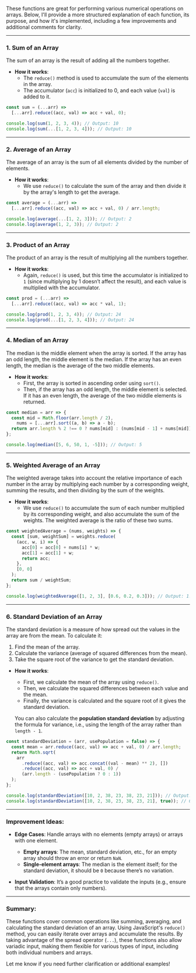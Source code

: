 These functions are great for performing various numerical operations on arrays. Below, I'll provide a more structured explanation of each function, its purpose, and how it's implemented, including a few improvements and additional comments for clarity.

---

### 1. **Sum of an Array**

The sum of an array is the result of adding all the numbers together. 

- **How it works**: 
  - The `reduce()` method is used to accumulate the sum of the elements in the array.
  - The accumulator (`acc`) is initialized to 0, and each value (`val`) is added to it.

```javascript
const sum = (...arr) =>
  [...arr].reduce((acc, val) => acc + val, 0);

console.log(sum(1, 2, 3, 4)); // Output: 10
console.log(sum(...[1, 2, 3, 4])); // Output: 10
```

---

### 2. **Average of an Array**

The average of an array is the sum of all elements divided by the number of elements.

- **How it works**:
  - We use `reduce()` to calculate the sum of the array and then divide it by the array's length to get the average.

```javascript
const average = (...arr) =>
  [...arr].reduce((acc, val) => acc + val, 0) / arr.length;

console.log(average(...[1, 2, 3])); // Output: 2
console.log(average(1, 2, 3)); // Output: 2
```

---

### 3. **Product of an Array**

The product of an array is the result of multiplying all the numbers together.

- **How it works**:
  - Again, `reduce()` is used, but this time the accumulator is initialized to `1` (since multiplying by 1 doesn’t affect the result), and each value is multiplied with the accumulator.

```javascript
const prod = (...arr) =>
  [...arr].reduce((acc, val) => acc * val, 1);

console.log(prod(1, 2, 3, 4)); // Output: 24
console.log(prod(...[1, 2, 3, 4])); // Output: 24
```

---

### 4. **Median of an Array**

The median is the middle element when the array is sorted. If the array has an odd length, the middle element is the median. If the array has an even length, the median is the average of the two middle elements.

- **How it works**:
  - First, the array is sorted in ascending order using `sort()`.
  - Then, if the array has an odd length, the middle element is selected. If it has an even length, the average of the two middle elements is returned.

```javascript
const median = arr => {
  const mid = Math.floor(arr.length / 2),
    nums = [...arr].sort((a, b) => a - b);
  return arr.length % 2 !== 0 ? nums[mid] : (nums[mid - 1] + nums[mid]) / 2;
};

console.log(median([5, 6, 50, 1, -5])); // Output: 5
```

---

### 5. **Weighted Average of an Array**

The weighted average takes into account the relative importance of each number in the array by multiplying each number by a corresponding weight, summing the results, and then dividing by the sum of the weights.

- **How it works**:
  - We use `reduce()` to accumulate the sum of each number multiplied by its corresponding weight, and also accumulate the sum of the weights. The weighted average is the ratio of these two sums.

```javascript
const weightedAverage = (nums, weights) => {
  const [sum, weightSum] = weights.reduce(
    (acc, w, i) => {
      acc[0] = acc[0] + nums[i] * w;
      acc[1] = acc[1] + w;
      return acc;
    },
    [0, 0]
  );
  return sum / weightSum;
};

console.log(weightedAverage([1, 2, 3], [0.6, 0.2, 0.3])); // Output: 1.72727
```

---

### 6. **Standard Deviation of an Array**

The standard deviation is a measure of how spread out the values in the array are from the mean. To calculate it:
  1. Find the mean of the array.
  2. Calculate the variance (average of squared differences from the mean).
  3. Take the square root of the variance to get the standard deviation.

- **How it works**:
  - First, we calculate the mean of the array using `reduce()`.
  - Then, we calculate the squared differences between each value and the mean.
  - Finally, the variance is calculated and the square root of it gives the standard deviation.

  You can also calculate the **population standard deviation** by adjusting the formula for variance, i.e., using the length of the array rather than `length - 1`.

```javascript
const standardDeviation = (arr, usePopulation = false) => {
  const mean = arr.reduce((acc, val) => acc + val, 0) / arr.length;
  return Math.sqrt(
    arr
      .reduce((acc, val) => acc.concat((val - mean) ** 2), [])
      .reduce((acc, val) => acc + val, 0) /
      (arr.length - (usePopulation ? 0 : 1))
  );
};

console.log(standardDeviation([10, 2, 38, 23, 38, 23, 21])); // Output: 13.28 (sample)
console.log(standardDeviation([10, 2, 38, 23, 38, 23, 21], true)); // Output: 12.30 (population)
```

---

### **Improvement Ideas**:
- **Edge Cases**: Handle arrays with no elements (empty arrays) or arrays with one element.
  - **Empty arrays**: The mean, standard deviation, etc., for an empty array should throw an error or return `NaN`.
  - **Single-element arrays**: The median is the element itself; for the standard deviation, it should be `0` because there’s no variation.

- **Input Validation**: It’s a good practice to validate the inputs (e.g., ensure that the arrays contain only numbers).

---

### **Summary**:
These functions cover common operations like summing, averaging, and calculating the standard deviation of an array. Using JavaScript's `reduce()` method, you can easily iterate over arrays and accumulate the results. By taking advantage of the spread operator (`...`), these functions also allow variadic input, making them flexible for various types of input, including both individual numbers and arrays.

Let me know if you need further clarification or additional examples!